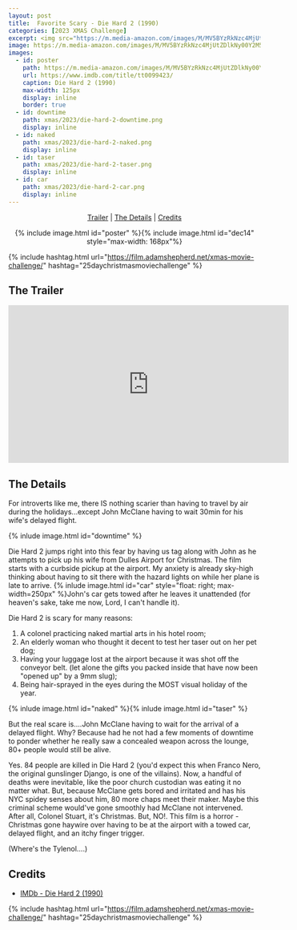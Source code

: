 ```yaml
---
layout: post
title:  Favorite Scary - Die Hard 2 (1990)
categories: [2023 XMAS Challenge]
excerpt: <img src="https://m.media-amazon.com/images/M/MV5BYzRkNzc4MjUtZDlkNy00Y2M5LThiZTktMWE5YzE5YjRjYWMzXkEyXkFqcGdeQXVyNDQ0MTYzMDA@._V1_FMjpg_UY3000_.jpg" width="125px"/>
image: https://m.media-amazon.com/images/M/MV5BYzRkNzc4MjUtZDlkNy00Y2M5LThiZTktMWE5YzE5YjRjYWMzXkEyXkFqcGdeQXVyNDQ0MTYzMDA@._V1_FMjpg_UY3000_.jpg
images:
  - id: poster
    path: https://m.media-amazon.com/images/M/MV5BYzRkNzc4MjUtZDlkNy00Y2M5LThiZTktMWE5YzE5YjRjYWMzXkEyXkFqcGdeQXVyNDQ0MTYzMDA@._V1_FMjpg_UY3000_.jpg
    url: https://www.imdb.com/title/tt0099423/
    caption: Die Hard 2 (1990)
    max-width: 125px
    display: inline
    border: true
  - id: downtime
    path: xmas/2023/die-hard-2-downtime.png
    display: inline
  - id: naked
    path: xmas/2023/die-hard-2-naked.png
    display: inline
  - id: taser
    path: xmas/2023/die-hard-2-taser.png
    display: inline
  - id: car
    path: xmas/2023/die-hard-2-car.png
    display: inline
---
```


<div style="text-align: center">
  <p><a href="#the-trailer">Trailer</a> | <a href="#the-details">The Details</a> | <a href="#credits">Credits</a></p>
  <p>{% include image.html id="poster" %}{% include image.html id="dec14" style="max-width: 168px"%}</p>
</div>

{% include hashtag.html url="https://film.adamshepherd.net/xmas-movie-challenge/" hashtag="25daychristmasmoviechallenge" %}

## The Trailer 

<div style="text-align: center">
  <iframe width="560" height="315" src="https://www.youtube.com/embed/CvHp7xJZ4_U?si=SfVMYxItxdUdJsWw" title="YouTube video player" frameborder="0" allow="accelerometer; autoplay; clipboard-write; encrypted-media; gyroscope; picture-in-picture; web-share" allowfullscreen></iframe>
</div>

## The Details

For introverts like me, there IS nothing scarier than having to travel by air during the holidays...except John McClane having to wait 30min for his wife's delayed flight.  

{% inlude image.html id="downtime" %}

Die Hard 2 jumps right into this fear by having us tag along with John as he attempts to pick up his wife from Dulles Airport for Christmas. The film starts with a curbside pickup at the airport. My anxiety is already sky-high thinking about having to sit there with the hazard lights on while her plane is late to arrive. {% inlude image.html id="car" style="float: right; max-width=250px" %}John's car gets towed after he leaves it unattended (for heaven's sake, take me now, Lord, I can't handle it).

Die Hard 2 is scary for many reasons:

1. A colonel practicing naked martial arts in his hotel room;
2. An elderly woman who thought it decent to test her taser out on her pet dog;
3. Having your luggage lost at the airport because it was shot off the conveyor belt. (let alone the gifts you packed inside that have now been "opened up" by a 9mm slug);
4. Being hair-sprayed in the eyes during the MOST visual holiday of the year.

{% inlude image.html id="naked" %}{% inlude image.html id="taser" %}

But the real scare is....John McClane having to wait for the arrival of a delayed flight. Why? Because had he not had a few moments of downtime to ponder whether he really saw a concealed weapon across the lounge, 80+ people would still be alive. 

Yes. 84 people are killed in Die Hard 2 (you'd expect this when Franco Nero, the original gunslinger Django, is one of the villains). Now, a handful of deaths were inevitable, like the poor church custodian was eating it no matter what. But, because McClane gets bored and irritated and has his NYC spidey senses about him, 80 more chaps meet their maker. Maybe this criminal scheme would've gone smoothly had McClane not intervened. After all, Colonel Stuart, it's Christmas. But, NO!. This film is a horror - Christmas gone haywire over having to be at the airport with a towed car, delayed flight, and an itchy finger trigger. 

(Where's the Tylenol....)

## Credits

* [IMDb - Die Hard 2 (1990)](https://www.imdb.com/title/tt0099423/)


{% include hashtag.html url="https://film.adamshepherd.net/xmas-movie-challenge/" hashtag="25daychristmasmoviechallenge" %}

<p>&nbsp;</p>
